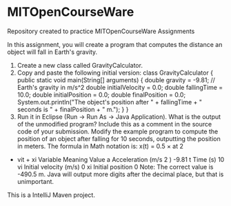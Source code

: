 # MITOpenCourseWare
Repository created to practice MITOpenCourseWare Assignments

In this assignment, you will create a program that computes the distance an object will fall in Earth's gravity.
1. Create a new class called GravityCalculator.
2. Copy and paste the following initial version:
class GravityCalculator {
public static void main(String[] arguments) {
double gravity = -9.81; // Earth's gravity in m/s^2
double initialVelocity = 0.0;
double fallingTime = 10.0;
double initialPosition = 0.0;
double finalPosition = 0.0;
 System.out.println("The object's position after " + fallingTime +
" seconds is " + finalPosition + " m.");
}
}
3. Run it in Eclipse (Run → Run As → Java Application).
What is the output of the unmodified program? Include this as a comment in the source code of your submission.
Modify the example program to compute the position of an object after falling for 10 seconds, outputting the position in
meters. The formula in Math notation is:
x(t) = 0.5 × at
2
 + vit + xi
Variable Meaning Value
a Acceleration (m/s
2
) -9.81
t Time (s) 10
vi Initial velocity (m/s) 0
xi Initial position 0
Note: The correct value is -490.5 m. Java will output more digits after the decimal place, but that is unimportant. 

This is a IntelliJ Maven project.
